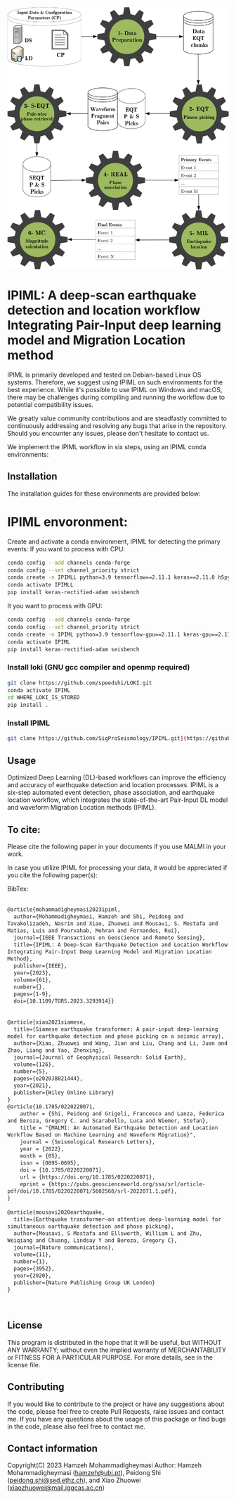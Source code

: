 ![IPIML](https://github.com/SigProSeismology/IPIML/raw/main/IPIML_workflow.png)




#  IPIML: A deep-scan earthquake detection and location workflow Integrating Pair-Input deep learning model and  Migration Location method
IPIML is primarily developed and tested on Debian-based Linux OS systems. Therefore, we suggest using IPIML on such environments for the best experience. While it's possible to use IPIML on Windows and macOS, there may be challenges during compiling and running the workflow due to potential compatibility issues.

We greatly value community contributions and are steadfastly committed to continuously addressing and resolving any bugs that arise in the repository. Should you encounter any issues, please don't hesitate to contact us.

We implement the IPIML workflow in six steps, using an IPIML conda environments:

## Installation
The installation guides for these environments are provided below:

# IPIML envoronment:
Create and activate a conda environment, IPIML for detecting the primary events:
If you want to process with CPU:
```bash
conda config --add channels conda-forge
conda config --set channel_priority strict
conda create -n IPIMLL python=3.9 tensorflow==2.11.1 keras==2.11.0 h5py obspy spyder pygmt matplotlib pyyaml pandas tqdm pyproj jupyter notebook basemap six numpy protobuf
conda activate IPIMLL
pip install keras-rectified-adam seisbench
```
It you want to process with GPU:

```bash
conda config --add channels conda-forge
conda config --set channel_priority strict
conda create -n IPIML python=3.9 tensorflow-gpu==2.11.1 keras-gpu==2.11.0 h5py obspy spyder pygmt matplotlib pyyaml cudatoolkit cudnn pandas tqdm pyproj jupyter notebook basemap six numpy protobuf
conda activate IPIML
pip install keras-rectified-adam seisbench
```

### Install loki (GNU gcc compiler and openmp required)
```bash
git clone https://github.com/speedshi/LOKI.git
conda activate IPIML
cd WHERE_LOKI_IS_STORED
pip install .
```

### Install IPIML 
```bash
git clone https://github.com/SigProSeismology/IPIML.git](https://github.com/SigProSeismology/IPIML.git
```

## Usage 

Optimized Deep Learning (DL)-based workflows can improve the efficiency and accuracy of earthquake detection and location processes. IPIML is a six-step automated event detection, phase association, and earthquake location workflow, which integrates the state-of-the-art Pair-Input DL model and waveform Migration Location methods (IPIML). 

 

## To cite: 
Please cite the following paper in your documents if you use MALMI in your work. 

In case you utilize IPIML for processing your data, it would be appreciated if you cite the following paper(s):


BibTex:
```

@article{mohammadigheymasi2023ipiml,
  author={Mohammadigheymasi, Hamzeh and Shi, Peidong and Tavakolizadeh, Nasrin and Xiao, Zhuowei and Mousavi, S. Mostafa and Matias, Luis and Pourvahab, Mehran and Fernandes, Rui},
  journal={IEEE Transactions on Geoscience and Remote Sensing}, 
  title={IPIML: A Deep-Scan Earthquake Detection and Location Workflow Integrating Pair-Input Deep Learning Model and Migration Location Method},
  publisher={IEEE},
  year={2023},
  volume={61},
  number={},
  pages={1-9},
  doi={10.1109/TGRS.2023.3293914}}


@article{xiao2021siamese,
  title={Siamese earthquake transformer: A pair-input deep-learning model for earthquake detection and phase picking on a seismic array},
  author={Xiao, Zhuowei and Wang, Jian and Liu, Chang and Li, Juan and Zhao, Liang and Yao, Zhenxing},
  journal={Journal of Geophysical Research: Solid Earth},
  volume={126},
  number={5},
  pages={e2020JB021444},
  year={2021},
  publisher={Wiley Online Library}
}
@article{10.1785/0220220071,
    author = {Shi, Peidong and Grigoli, Francesco and Lanza, Federica and Beroza, Gregory C. and Scarabello, Luca and Wiemer, Stefan},
    title = "{MALMI: An Automated Earthquake Detection and Location Workflow Based on Machine Learning and Waveform Migration}",
    journal = {Seismological Research Letters},
    year = {2022},
    month = {05},
    issn = {0895-0695},
    doi = {10.1785/0220220071},
    url = {https://doi.org/10.1785/0220220071},
    eprint = {https://pubs.geoscienceworld.org/ssa/srl/article-pdf/doi/10.1785/0220220071/5602568/srl-2022071.1.pdf},
}

@article{mousavi2020earthquake,
  title={Earthquake transformer—an attentive deep-learning model for simultaneous earthquake detection and phase picking},
  author={Mousavi, S Mostafa and Ellsworth, William L and Zhu, Weiqiang and Chuang, Lindsay Y and Beroza, Gregory C},
  journal={Nature communications},
  volume={11},
  number={1},
  pages={3952},
  year={2020},
  publisher={Nature Publishing Group UK London}
}



```

## License 
This program is distributed in the hope that it will be useful, but WITHOUT ANY WARRANTY; without even the implied warranty of MERCHANTABILITY or FITNESS FOR A PARTICULAR PURPOSE. For more details, see in the license file.

## Contributing
If you would like to contribute to the project or have any suggestions about the code, please feel free to create Pull Requests, raise issues and contact me. 
If you have any questions about the usage of this package or find bugs in the code, please also feel free to contact me.

## Contact information 
Copyright(C) 2023 Hamzeh Mohammadigheymasi 
Author: Hamzeh Mohammadigheymasi (hamzeh@ubi.pt), Peidong Shi (peidong.shi@sed.ethz.ch), and Xiao Zhuowei  (xiaozhuowei@mail.iggcas.ac.cn)



